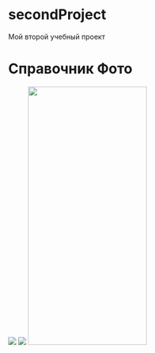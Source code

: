 # secondProject
 Мой второй учебный проект
 # Справочник Фото
 <img src="https://github.com/MirDanRu/media/blob/main/secondProject.jpg"/>
 <img src="https://github.com/MirDanRu/media/blob/main/shareSP.jpg" />
 <img src="https://github.com/MirDanRu/media/blob/main/secondProject.gif" width="240" height="520" />
